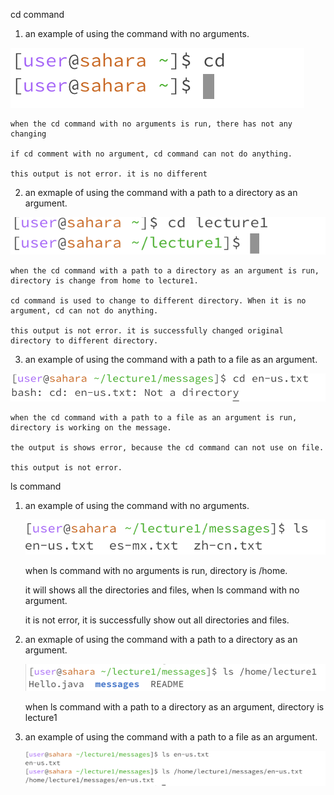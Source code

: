 cd command
1. an example of using the command with no arguments.

  ![Image](4.png)

    when the cd command with no arguments is run, there has not any changing
  
    if cd comment with no argument, cd command can not do anything.
  
    this output is not error. it is no different
  
2. an exmaple of using the command with a path to a directory as an argument.

  ![Image](5.png)

    when the cd command with a path to a directory as an argument is run, directory is change from home to lecture1.
  
    cd command is used to change to different directory. When it is no argument, cd can not do anything.
  
    this output is not error. it is successfully changed original directory to different directory.
  

3. an example of using the command with a path to a file as an argument.

  ![Image](6.png)

    when the cd command with a path to a file as an argument is run, directory is working on the message.
    
    the output is shows error, because the cd command can not use on file.
    
    this output is not error.

ls command

  1. an example of using the command with no arguments.

       ![Image](7.png)

     when ls command with no arguments is run, directory is /home.

     it will shows all the directories and files, when ls command with no argument.

     it is not error, it is successfully show out all directories and files.

     
  3. an exmaple of using the command with a path to a directory as an argument.

       ![Image](8.png)

     when ls command with a path to a directory as an argument, directory is lecture1

     


     
  5. an example of using the command with a path to a file as an argument.

       ![Image](9.png)

  



